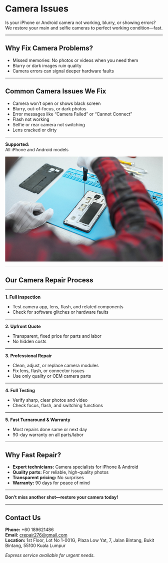# Camera Issues

Is your iPhone or Android camera not working, blurry, or showing errors?  
We restore your main and selfie cameras to perfect working condition—fast.

---

## Why Fix Camera Problems?

- Missed memories: No photos or videos when you need them
- Blurry or dark images ruin quality
- Camera errors can signal deeper hardware faults

---

## Common Camera Issues We Fix

- Camera won’t open or shows black screen
- Blurry, out-of-focus, or dark photos
- Error messages like “Camera Failed” or “Cannot Connect”
- Flash not working
- Selfie or rear camera not switching
- Lens cracked or dirty

---

**Supported:**  
All iPhone and Android models

![camera repair](../../images/10.jpg)

---

## Our Camera Repair Process

---

**1. Full Inspection**

- Test camera app, lens, flash, and related components
- Check for software glitches or hardware faults

---

**2. Upfront Quote**

- Transparent, fixed price for parts and labor
- No hidden costs

---

**3. Professional Repair**

- Clean, adjust, or replace camera modules
- Fix lens, flash, or connector issues
- Use only quality or OEM camera parts

---

**4. Full Testing**

- Verify sharp, clear photos and video
- Check focus, flash, and switching functions

---

**5. Fast Turnaround & Warranty**

- Most repairs done same or next day
- 90-day warranty on all parts/labor

---

## Why Fast Repair?

- **Expert technicians:** Camera specialists for iPhone & Android
- **Quality parts:** For reliable, high-quality photos
- **Transparent pricing:** No surprises
- **Warranty:** 90 days for peace of mind

---

**Don’t miss another shot—restore your camera today!**

---

## Contact Us

**Phone:** +60 189621486  
**Email:** crepair276@gmail.com  
**Location:** 1st Floor, Lot No 1-001G, Plaza Low Yat, 7, Jalan Bintang, Bukit Bintang, 55100 Kuala Lumpur

_Express service available for urgent needs._
